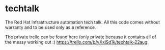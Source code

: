 # techtalk
The Red Hat Infrastructure automation tech talk. All this code comes without warranty and to be used only as a reference.

The private trello can be found here (only private because it contains all of the messy working out :) 
https://trello.com/b/yXxISd1k/techtalk-22aug
